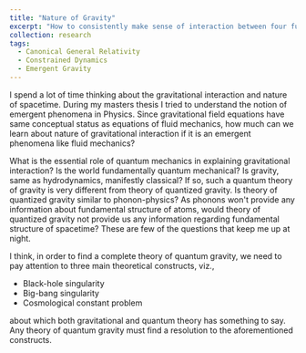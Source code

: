 ```yaml
---
title: "Nature of Gravity"
excerpt: "How to consistently make sense of interaction between four fundamental forces of nature?"
collection: research
tags:
  - Canonical General Relativity
  - Constrained Dynamics
  - Emergent Gravity
---
```


I spend a lot of time thinking about the gravitational interaction and nature of spacetime. During my masters thesis I tried to understand the notion of emergent phenomena in Physics. Since gravitational field equations have same conceptual status as equations of fluid mechanics, how much can we learn about nature of gravitational interaction if it is an emergent phenomena like fluid mechanics?

What is the essential role of quantum mechanics in explaining gravitational interaction? Is the world fundamentally quantum mechanical? Is gravity, same as hydrodynamics, manifestly classical? If so, such a quantum theory of gravity is very different from theory of quantized gravity. Is theory of quantized gravity similar to phonon-physics? As phonons won't provide any information about fundamental structure of atoms, would theory of quantized gravity not provide us any information regarding fundamental structure of spacetime? These are few of the questions that keep me up at night.

I think, in order to find a complete theory of quantum gravity, we need to pay attention to three main theoretical constructs, viz.,
+ Black-hole singularity
+ Big-bang singularity
+ Cosmological constant problem

about which both gravitational and quantum theory has something to say. Any theory of quantum gravity must find a resolution to the aforementioned constructs.
